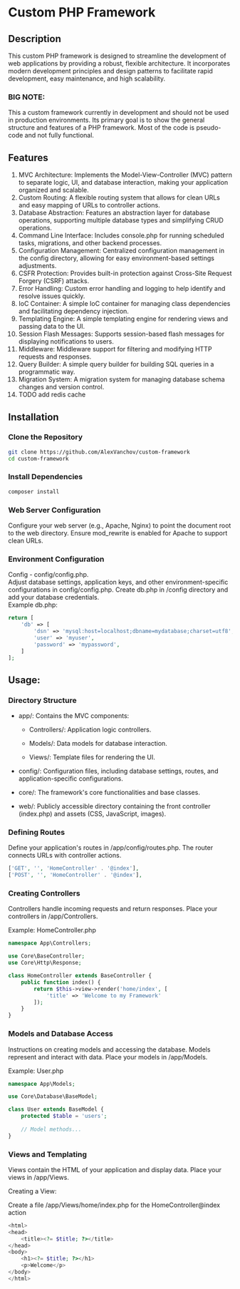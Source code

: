 # Custom PHP Framework  

## Description
This custom PHP framework is designed to streamline the development of web applications by providing a robust, flexible architecture.
It incorporates modern development principles and design patterns to facilitate rapid development, easy maintenance, and high scalability.  
### BIG NOTE:  
This a custom framework currently in development and should not be used in production environments.
Its primary goal is to show the general structure and features of a PHP framework. Most of the code is pseudo-code and not fully functional.

## Features
1. MVC Architecture: Implements the Model-View-Controller (MVC) pattern to separate logic, UI, and database interaction, making your application organized and scalable.
2. Custom Routing: A flexible routing system that allows for clean URLs and easy mapping of URLs to controller actions.
3. Database Abstraction: Features an abstraction layer for database operations, supporting multiple database types and simplifying CRUD operations.
4. Command Line Interface: Includes console.php for running scheduled tasks, migrations, and other backend processes.
5. Configuration Management: Centralized configuration management in the config directory, allowing for easy environment-based settings adjustments.
6. CSFR Protection: Provides built-in protection against Cross-Site Request Forgery (CSRF) attacks.
7. Error Handling: Custom error handling and logging to help identify and resolve issues quickly.
8. IoC Container: A simple IoC container for managing class dependencies and facilitating dependency injection.
9. Templating Engine: A simple templating engine for rendering views and passing data to the UI.
10. Session Flash Messages: Supports session-based flash messages for displaying notifications to users.
11. Middleware: Middleware support for filtering and modifying HTTP requests and responses.
12. Query Builder: A simple query builder for building SQL queries in a programmatic way.
13. Migration System: A migration system for managing database schema changes and version control.
14. TODO add redis cache

## Installation
### Clone the Repository
```bash
git clone https://github.com/AlexVanchov/custom-framework
cd custom-framework
```
### Install Dependencies
```bash
composer install
```
### Web Server Configuration
Configure your web server (e.g., Apache, Nginx) to point the document root to the web directory.
Ensure mod_rewrite is enabled for Apache to support clean URLs.
### Environment Configuration
Config - config/config.php.  
Adjust database settings, application keys, and other environment-specific configurations in config/config.php.
Create db.php in /config directory and add your database credentials.  
Example db.php:  
```php
return [
	'db' => [
		'dsn' => 'mysql:host=localhost;dbname=mydatabase;charset=utf8',
		'user' => 'myuser',
		'password' => 'mypassword',
	]
];
```

## Usage:
### Directory Structure
- app/: Contains the MVC components:
  - Controllers/: Application logic controllers.

  - Models/: Data models for database interaction.

  - Views/: Template files for rendering the UI.

- config/: Configuration files, including database settings, routes, and application-specific configurations.

- core/: The framework's core functionalities and base classes.

- web/: Publicly accessible directory containing the front controller (index.php) and assets (CSS, JavaScript, images).

### Defining Routes

Define your application's routes in /app/config/routes.php.
The router connects URLs with controller actions.
```php
['GET', '', 'HomeController' . '@index'],
['POST', '', 'HomeController' . '@index'],
```

### Creating Controllers
Controllers handle incoming requests and return responses. Place your controllers in /app/Controllers.

Example: HomeController.php
```php
namespace App\Controllers;

use Core\BaseController;
use Core\Http\Response;

class HomeController extends BaseController {
    public function index() {
        return $this->view->render('home/index', [
            'title' => 'Welcome to my Framework'
        ]);
    }
}
```

### Models and Database Access
Instructions on creating models and accessing the database.
Models represent and interact with data. Place your models in /app/Models.

Example: User.php
```php
namespace App\Models;

use Core\Database\BaseModel;

class User extends BaseModel {
    protected $table = 'users';
    
    // Model methods...
}
```

### Views and Templating
Views contain the HTML of your application and display data. Place your views in /app/Views.

Creating a View:

Create a file /app/Views/home/index.php for the HomeController@index action
```php
<html>
<head>
    <title><?= $title; ?></title>
</head>
<body>
    <h1><?= $title; ?></h1>
    <p>Welcome</p>
</body>
</html>
```